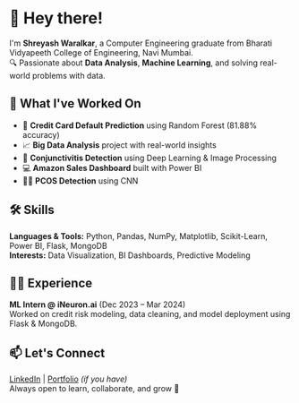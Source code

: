 # 👋 Hey there!

I'm **Shreyash Waralkar**, a Computer Engineering graduate from Bharati Vidyapeeth College of Engineering, Navi Mumbai.  
🔍 Passionate about **Data Analysis**, **Machine Learning**, and solving real-world problems with data.  

## 🚀 What I've Worked On
- 🧠 **Credit Card Default Prediction** using Random Forest (81.88% accuracy)  
- 📈 **Big Data Analysis** project with real-world insights  
- 🧪 **Conjunctivitis Detection** using Deep Learning & Image Processing  
- 💻 **Amazon Sales Dashboard** built with Power BI  
- 👩‍⚕️ **PCOS Detection** using CNN

## 🛠️ Skills
**Languages & Tools:** Python, Pandas, NumPy, Matplotlib, Scikit-Learn, Power BI, Flask, MongoDB  
**Interests:** Data Visualization, BI Dashboards, Predictive Modeling

## 🧑‍💻 Experience
**ML Intern @ iNeuron.ai** (Dec 2023 – Mar 2024)  
Worked on credit risk modeling, data cleaning, and model deployment using Flask & MongoDB.

## 📫 Let's Connect
[LinkedIn](https://www.linkedin.com/in/your-link) | [Portfolio](https://your-portfolio.com) *(if you have)*  
Always open to learn, collaborate, and grow 🌱
